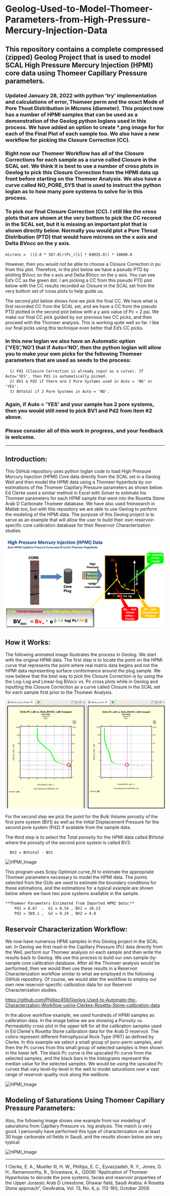 # Geolog-Used-to-Model-Thomeer-Parameters-from-High-Pressure-Mercury-Injection-Data
This repository contains a complete compressed (zipped) Geolog Project that is used to model SCAL High Pressure Mercury Injection (HPMI) core data using Thomeer Capillary Pressure parameters. 
---
### Updated January 28, 2022 with python 'try' implementation and calculations of error, Thomeer perm and the exact Mode of Pore Thoat Distribution in Microns (diameter). This project now has a number of HPMI samples that can be used as a demonstration of the Geolog python loglans used in this process. We have added an option to create *.png image for for each of the Final Plot of each sample too. We also have a new workflow for picking the Closure Correction (CC).  

### Right now our Thomeer Workflow has all of the Closure Corrections for each sample as a curve called Closure in the SCAL set. We think it is best to use a number of cross plots in Geolog to pick this Closure Correction from the HPMI data up front before starting on the Thomeer Analysis. We also have a curve called NO_PORE_SYS that is used to instruct the python loglan as to how many pore systems to solve for in this process. 

### To pick our final Closure Correction (CC).  I still like the cross plots that are shown at the very bottom to pick the CC recored in the SCAL set, but it is missing an important plot that is shown directly below. Normally you would plot a Pore Throat Distribution (PTD) that would have microns on the x axis and Delta BVocc on the y axis. 

	microns =  ((2.0 * 367.0)/(Pc_r[i] * 69035.0)) * 10000.0

However, then you would not be able to choose a Closure Correction in pu from this plot. Therefore, in the plot below we have a pseudo PTD by plotting BVocc on the x axis and Delta BVocc on the y axis. You can see Ed’s CC as the green dot. I am picking a CC from this pseudo PTD plot below with the CC results recorded as Closure in the SCAL set from the very bottom set of cross plots to help guide us.

The second plot below shows how we pick the final CC. We have what is first recorded CC from the SCAL set, and we have a CC from the pseudo PTD plotted in the second plot below with a y axis value of Pc = 2 psi. We make our final CC pick guided by our previous two CC picks, and then proceed with the Thomeer analysis.  This is working quite well so far. I like our final picks using this technique even better that Ed’s CC picks. 


### In this new loglan we also have an Automatic option (‘YES’,’NO’) that if Auto=‘NO’, then the python loglan will allow you to make your own picks for the following Thomeer parameters that are used as seeds to the process:

      1) Pd1 (Closure Correction is already input as a curve). If Auto='YES', then Pd1 is automatically picked. 
      2) BV1 & Pd2 if there are 2 Pore Systems used in Auto = 'NO' or 'YES'.
      3) BVtotal if 2 Pore Systems in Auto = 'NO'.

### Again, if Auto = 'YES' and your sample has 2 pore systems, then you would still need to pick BV1 and Pd2 from item #2 above. 

### Please consider all of this work in progress, and your feedback is welcome.
---
## Introduction:
This GitHub repository uses python loglan code to load High Pressure Mercury Injection (HPMI) Core data directly from the SCAL set in a Geolog Well and then model the HPMI data using a Thomeer hyperbola by our estimations of the Thomeer Capillary Pressure parameters as shown below. Ed Clerke used a similar method in Excel with Solver to estimate his Thomeer parameters for each HPMI sample that went into the Rosetta Stone Arab D Carbonate Thomeer database. We have also used fminsearch in Matlab too, but with this repository we are able to use Geolog to perform the modeling of the HPMI data. The purpose of this Geolog project is to serve as an example that will allow the user to build their own reservoir-specific core calibration database for their Reservoir Characterization studies. 

![HPMI_Image](HPMI.png)

## How it Works:
The following animated image illustrates the process in Geolog. We start with the original HPMI data. The first step is to locate the point on the HPMI curve that represents the point where real matrix data begins and not the HPMI data representing surface conformance around the plug sample. We now believe that the best way to pick the Closure Correction is by using the the Log-Log and Linear-log BVocc vs. Pc cross plots while in Geolog and inputting this Closure Correction as a curve called Closure in the SCAL set for each sample first prior to the Thomeer Analysis. 

![HPMI_Image](PickClosure.png)

For the second step we pick the point for the Bulk Volume porosity of the first pore system (BV1) as well as the Initial Displacement Pressure for the second pore system (Pd2) if available from the sample data.

The third step is to select the Total porosity for the HPMI data called BVtotal where the porosity of the second pore system is called BV2:

      BV2 = BVtotal - BV1

![HPMI_Image](Thomeer_Parameter_fitting_Geolog2.gif)

This program uses Scipy Optimize curve_fit to estimate the appropriate Thomeer parameters necessary to model the HPMI data. The points selected from the GUIs are used to estimate the boundary conditions for these estimations, and the estimations for a typical example are shown below where we have two pore systems available in the sample. 

    **Thomeer Parameters Estimated from Imported HPMI Data:**
        Pd1 = 8.67  ,  G1 = 0.54 , BV1 = 10.13
        Pd2 = 389.1 ,  G2 = 0.24 , BV2 = 4.8


## Reservoir Characterization Workflow:
We now have numerous HPMI samples in this Geolog project in the SCAL set. In Geolog we first read-in the Capillary Pressure (Pc) data directly from the Well, perform our Thomeer analysis on each sample and then write the results back to Geolog. We use this process to build our own sample-by-sample core calibration database. After all the Thomeer analysis would be performed, then we would then use these results in a Reservoir Characterization workflow similar to what we employed in the following GitHub repository. Of course, we would alter the workflow to employ our own new reservoir-specific calibration data for our Reservoir Characterization studies.

https://github.com/Philliec459/Geolog-Used-to-Automate-the-Characterization-Workflow-using-Clerkes-Rosetta-Stone-calibration-data

In the above workflow example, we used hundreds of HPMI samples as calibration data. In the image below we are showing a Porosity vs. Permeability cross plot in the upper left for all the calibration samples used in Ed Clerke's Rosetta Stone calibration data for the Arab D reservoir. The colors represent different Petrophysical Rock Type (PRT) as defined by Clerke. In this example we select a small group of poro-perm samples, and then the Pc curves from this small group of selected samples is then shown in the lower left. The black Pc curve is the upscaled Pc curve from the selected samples, and the black bars in the histograms represent the median value for the selected samples. We would be using the upscaled Pc curves that vary level-by-level in the well to model saturations over a vast range of reservoir quality rock along the wellbore.

![HPMI_Image](Thomeer_Pc_and_Thomeer_Parameters2.gif)

## Modeling of Saturations Using Thomeer Capillary Pressure Parameters: 
Also, the following image shows one example from our modeling of saturations from Capillary Pressure vs. log analysis. The match is very good. I personally have performed this type of characterization on at least 30 huge carbonate oil fields in Saudi, and the results shown below are very typical.

![HPMI_Image](logsats.gif)

---
1 Clerke, E. A., Mueller III, H. W., Phillips, E. C., Eyvazzadeh, R. Y., Jones, D. H., Ramamoorthy, R., Srivastava, A., (2008) “Application of Thomeer Hyperbolas to decode the pore systems, facies and reservoir properties of the Upper Jurassic Arab D Limestone, Ghawar field, Saudi Arabia: A Rosetta Stone approach”, GeoArabia, Vol. 13, No. 4, p. 113-160, October 2008.
